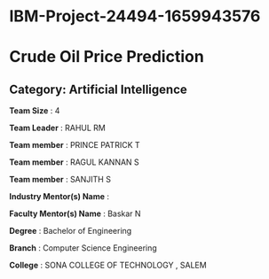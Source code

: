 # IBM-Project-24494-1659943576
# Crude Oil Price Prediction
## Category: Artificial Intelligence

**Team Size** : 4

**Team Leader** : RAHUL RM

**Team member** : PRINCE PATRICK T

**Team member** : RAGUL KANNAN S

**Team member** : SANJITH S 
<br>

**Industry Mentor(s) Name** :

**Faculty Mentor(s) Name** : Baskar N

**Degree** : Bachelor of Engineering

**Branch** : Computer Science Engineering

**College** : SONA COLLEGE OF TECHNOLOGY , SALEM


